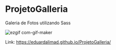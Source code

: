 # ProjetoGalleria
Galeria de Fotos utilizando Sass

![ezgif com-gif-maker](https://user-images.githubusercontent.com/99693673/212760282-4b1fca95-1448-4355-8d4d-1946d0f9b0f3.gif)

Link: https://eduardalimad.github.io/ProjetoGalleria/
